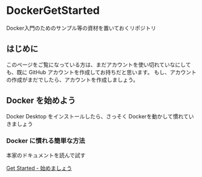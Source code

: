 # DockerGetStarted
Docker入門のためのサンプル等の資材を置いておくリポジトリ

## はじめに
このページをご覧になっている方は、まだアカウントを使い切れていなにしても、既に GitHub アカウントを作成してお持ちだと思います。
もし、アカウントの作成がまだでしたら、アカウントを作成しましょう。

## Docker を始めよう
Docker Desktop をインストールしたら、さっそく Dockerを動かして慣れていきましょう

### Docker に慣れる簡単な方法
本家のドキュメントを読んで試す

[Get Started - 始めましょう](https://docs.docker.jp/v20.10/get-started/toc.html)

